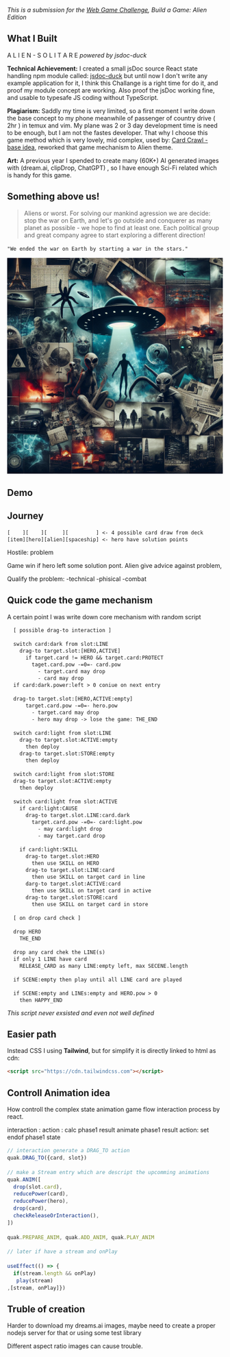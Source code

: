 _This is a submission for the [Web Game Challenge](https://dev.to/challenges/webgame), Build a Game: Alien Edition_

## What I Built
A L I E N - S O L I T A R E 
_powered by jsdoc-duck_

**Technical Achievement:** I created a small jsDoc source React state handling npm module called: [jsdoc-duck](https://www.npmjs.com/package/jsdoc-duck) but until now I don't write any example application for it, I think this Challange is a right time for do it, and proof my module concept are working. Also proof the jsDoc working fine, and usable to typesafe JS coding without TypeScript.

**Plagiarism:** Saddly my time is very limited, so a first moment I write down the base concept to my phone meanwhile of passenger of country drive ( 2hr ) in temux and vim. My plane was 2 or 3 day development time is need to be enough, but I am not the fastes developer. That why I choose this game method which is very lovely, mid complex, used by: [Card Crawl - base idea](https://play.google.com/store/apps/details?id=com.tinytouchtales.cardcrawl&hl=en_US), reworked that game mechanism to Alien theme.

**Art:** A previous year I spended to create many (60K+) AI generated images with (dream.ai, clipDrop, ChatGPT) , so I have enough Sci-Fi related which is handy for this game.

## Something above us!

> Aliens or worst. For solving our mankind agression we are decide: stop the war on Earth, and let's go outside and conquerer as many planet as possible - we hope to find at least one. Each political group and great company agree to start exploring a different direction!

`"We ended the war on Earth by starting a war in the stars."`

![ufo theory](public/ufo-theory.png)

## Demo
<!-- You can directly embed your game and code into this post (see the FAQ section of the challenge page) or you can share links to your game and public repo. -->

## Journey
<!-- Tell us about your process, what you learned, anything you are particularly proud of, what you hope to do next, etc. -->

<!-- We encourage you to consider adding a license for your code. -->

<!-- Team Submissions: Please pick one member to publish the submission and credit teammates by listing their DEV usernames directly in the body of the post. -->

<!-- Don't forget to add a cover image (if you want). -->

<!-- Thanks for participating!  -->



```
[    ][    ][     ][         ] <- 4 possible card draw from deck
[item][hero][alien][spaceship] <- hero have solution points 
```

Hostile: problem

Game win if hero left some solution pont. Alien give advice against problem,

Qualify the problem:
  -technical
  -phisical
  -combat

## Quick code the game mechanism

A certain point I was write down core mechanism with random script 
```
  [ possible drag-to interaction ]

  switch card:dark from slot:LINE
    drag-to target.slot:[HERO,ACTIVE]
      if target.card != HERO && target.card:PROTECT
        taget.card.pow -=0=- card.pow
          - target.card may drop
          - card may drop
  if card:dark.power:left > 0 coniue on next entry

  drag-to target.slot:[HERO,ACTIVE:empty]
      target.card.pow -=0=- hero.pow
        - target.card may drop
        - hero may drop -> lose the game: THE_END

  switch card:light from slot:LINE
    drag-to target.slot:ACTIVE:empty
      then deploy
    drag-to target.slot:STORE:empty
      then deploy

  switch card:light from slot:STORE
  drag-to target.slot:ACTIVE:empty
    then deploy

  switch card:light from slot:ACTIVE
    if card:light:CAUSE
      drag-to target.slot.LINE:card.dark
        target.card.pow -=0=- card:light.pow
          - may card:light drop
          - may target.card drop

    if card:light:SKILL
      drag-to target.slot:HERO
        then use SKILL on HERO
      drag-to target.slot:LINE:card
        then use SKILL on target card in line
      darg-to target.slot:ACTIVE:card
        then use SKILL on target card in active
      drag-to target.slot:STORE:card
        then use SKILL on target card in store

  [ on drop card check ]

  drop HERO
    THE_END

  drop any card chek the LINE(s)
  if only 1 LINE have card
    RELEASE_CARD as many LINE:empty left, max SECENE.length

  if SCENE:empty then play until all LINE card are played

  if SCENE:empty and LINEs:empty and HERO.pow > 0
    then HAPPY_END
```
_This script never exsisted and even not well defined_

## Easier path

Instead CSS I using **Tailwind**, but for simplify it is directly linked to html as cdn:
```html
<script src="https://cdn.tailwindcss.com"></script>
```


## Controll Animation idea

How controll the complex state animation game flow interaction process by react.

interaction : action :
  calc phase1 result
  animate phase1 result
  action: set endof phase1 state

```js
// interaction generate a DRAG_TO action
quak.DRAG_TO({card, slot})

// make a Stream entry which are descript the upcomming animations
quak.ANIM([
  drop(slot.card),
  reducePower(card),
  reducePower(hero),
  drop(card),
  checkReleaseOrInteraction(),  
])

quak.PREPARE_ANIM, quak.ADD_ANIM, quak.PLAY_ANIM

// later if have a stream and onPlay

useEffect(() => {
  if(stream.length && onPlay) 
   play(stream)
,[stream, onPlay]})
```

## Truble of creation

Harder to download my dreams.ai images, maybe need to create a proper nodejs server for that or using some test library

Different aspect ratio images can cause trouble.